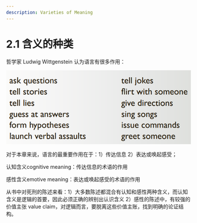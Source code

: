 ```yaml
---
description: Varieties of Meaning
---
```


# 2.1 含义的种类

哲学家 Ludwig Wittgenstein 认为语言有很多作用：

![](<../.gitbook/assets/image (4).png>)

对于本章来说，语言的最重要作用在于：1）传达信息  2）表达或唤起感受；

认知含义cognitive meaning：传达信息的术语的作用

感性含义emotive meaning：表达或唤起感受的术语的作用

从书中对死刑的陈述来看：1）大多数陈述都混合有认知和感性两种含义，而认知含义是逻辑的首要，因此必须正确的辨别出认识含义 2）感性的陈述中，有较强的价值主张 value claim，对逻辑而言，要脱离这些价值主账，找到明确的论证结构。



